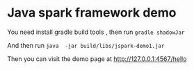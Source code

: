 # Java spark framework demo 

You need install gradle build tools , then run ```gradle shadowJar```

And then run ```java  -jar build/libs/jspark-demo1.jar```

Then you can visit the demo page at http://127.0.0.1:4567/hello
